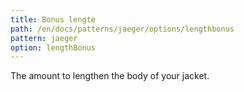 ```yaml
---
title: Bonus lengte
path: /en/docs/patterns/jaeger/options/lengthbonus
pattern: jaeger
option: lengthBonus
---
```


The amount to lengthen the body of your jacket.